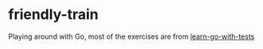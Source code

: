 # friendly-train
Playing around with Go, most of the exercises are from [learn-go-with-tests](https://github.com/quii/learn-go-with-tests)


